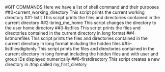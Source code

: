 #GIT COMMANDS
Here we have a list of shell command and their purposes
##0-current_working_directory
This script prints the current working directory
##1-listit
This script prints the files and directories contained in the current directory
##2-bring_me_home
This script changes the directory to the user home directory
##3-listfiles
This script prints the files and directories contained in the current directory in long format
##4-listmorefiles
This script prints the files and directories contained in the current directory in long format including the hidden files
##5-listfilesdigitonly
This script prints the files and directories contained in the current directory in long format including the hidden files and with user and group IDs displayed numerically
##6-firstdirectory
This script creates a new directory in /tmp called my_first_diretory


